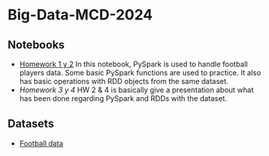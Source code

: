 # Big-Data-MCD-2024

## Notebooks

- [Homework 1 y 2](./Notebooks/data-analysis-w-pyspark.ipynb) In this notebook, PySpark is used to handle football players data. Some basic PySpark functions are used to practice. It also has basic operations with RDD objects from the same dataset.
- *Homework 3 y 4* HW 2 & 4 is basically give a presentation about what has been done regarding PySpark and RDDs with the dataset.

## Datasets

- [Football data](./data/football-players-DB/)